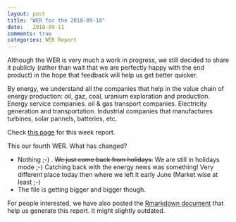 ```yaml
---
layout: post
title: "WER for the 2018-09-10"
date:   2018-09-11
comments: true
categories: WER Report
---
```


Although the WER is very much a work in progress, we still decided to share it publicly (rather than wait that we are perfectly happy with the end product) in the hope that feedback will help us get better quicker.  

By energy, we understand all the companies that help in the value chain of energy production: oil, gaz, coal, uranium exploration and production. Energy service companies. oil & gas transport companies. Electricity generation and transportation. Industrial companies that manufactures turbines, solar pannels, batteries, etc.

Check [this page](https://fderyckel.github.io/WER/reports/WER_2018_09_10~~.html) for this week report.  

This our fourth WER.  What has changed? 

* Nothing ;-) . ~~We just come back from holidays.~~  We are still in holidays mode ;-)  Catching back with the energy news was something!  Very different place today then where we left it early June (Market wise at least ;-) 
* The file is getting bigger and bigger though.




For people interested, we have also posted the [Rmarkdown document](https://fderyckel.github.io/WER/WER_V02.Rmd) that help us generate this report.  It might slightly outdated. 
